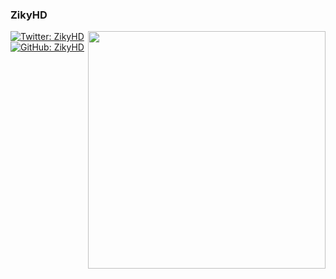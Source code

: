 ### ZikyHD

<img align='right' src="https://github-readme-stats.vercel.app/api?username=ZikyHD&count_private=true&show_icons=true&theme=dark" width="380"/>

[![Twitter: ZikyHD](https://img.shields.io/twitter/follow/ZikyHD?style=flat-square)](https://twitter.com/ZikyHD)
[![GitHub: ZikyHD](https://img.shields.io/github/followers/ZikyHD?label=follow%20on%20Github&style=flat-square)](https://github.com/ZikyHD)

<br>

<!--
**ZikyHD/ZikyHD** is a ✨ _special_ ✨ repository because its `README.md` (this file) appears on your GitHub profile.

Here are some ideas to get you started:

- 🔭 I’m currently working on ...
- 🌱 I’m currently learning ...
- 👯 I’m looking to collaborate on ...
- 🤔 I’m looking for help with ...
- 💬 Ask me about ...
- 📫 How to reach me: ...
- 😄 Pronouns: ...
- ⚡ Fun fact: ...
-->
